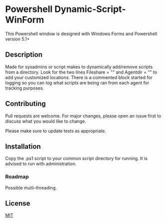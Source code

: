 # Powershell Dynamic-Script-WinForm

This Powershell window is designed with Windows Forms and Powershell version 5.1+

## Description
Made for sysadmins or script makes to dynamically add/remove scripts from a directory. Look for the two lines Fileshare = "" and Agentdir = "" to add your customized locations. There is a commented block started for logging so you can log what scripts are being ran from each agent for tracking purposes.

## Contributing
Pull requests are welcome. For major changes, please open an issue first to discuss what you would like to change.

Please make sure to update tests as appropriate.


## Installation
Copy the .ps1 script to your common script directory for running. It is advised to run with administration.


### Roadmap
Possible mutli-threading.

## License
[MIT](https://github.com/austinkschmitz/Dynamic-GUI-scripts/blob/master/LICENSE)

